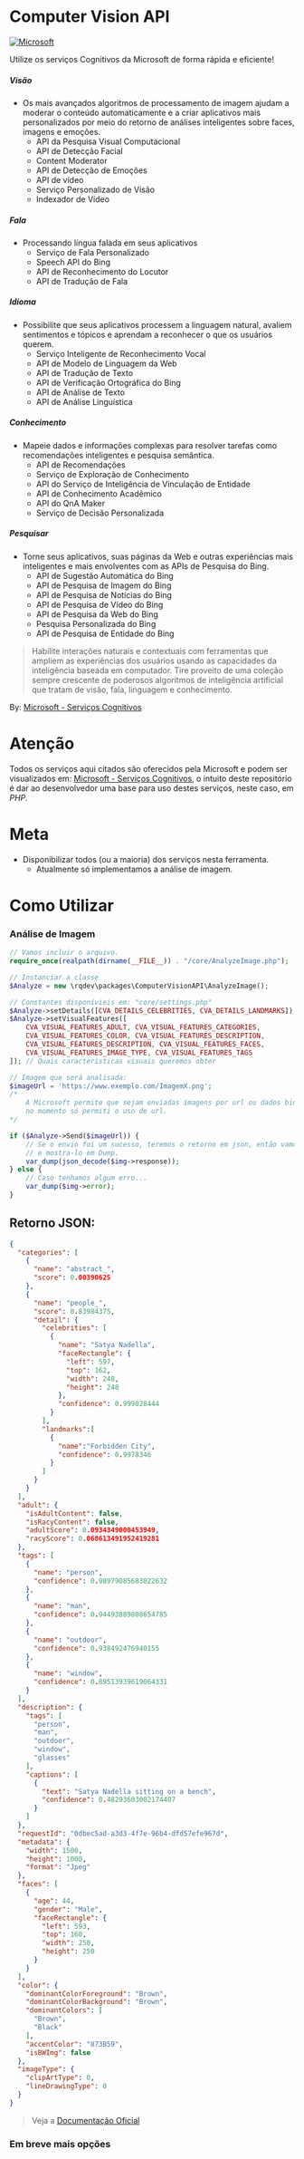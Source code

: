 # Computer Vision API
[![Microsoft](http://www.lonsys.co.uk/wp-content/uploads/2016/03/microsoft-logo-300x300.jpg)](https://www.microsoft.com/)

Utilize os serviços Cognitivos da Microsoft de forma rápida e eficiente!
##### Visão
* Os mais avançados algoritmos de processamento de imagem ajudam a moderar o conteúdo automaticamente e a criar aplicativos mais personalizados por meio do retorno de análises inteligentes sobre faces, imagens e emoções.
    - API da Pesquisa Visual Computacional
    - API de Detecção Facial
    - Content Moderator
    - API de Detecção de Emoções
    - API de vídeo
    - Serviço Personalizado de Visão
    - Indexador de Vídeo

##### Fala
* Processando língua falada em seus aplicativos
    - Serviço de Fala Personalizado
    - Speech API do Bing
    - API de Reconhecimento do Locutor
    - API de Tradução de Fala

##### Idioma
* Possibilite que seus aplicativos processem a linguagem natural, avaliem sentimentos e tópicos e aprendam a reconhecer o que os usuários querem.
    - Serviço Inteligente de Reconhecimento Vocal
    - API de Modelo de Linguagem da Web
    - API de Tradução de Texto
    - API de Verificação Ortográfica do Bing
    - API de Análise de Texto
    - API de Análise Linguística 

##### Conhecimento
* Mapeie dados e informações complexas para resolver tarefas como recomendações inteligentes e pesquisa semântica.
    - API de Recomendações
    - Serviço de Exploração de Conhecimento
    - API do Serviço de Inteligência de Vinculação de Entidade
    - API de Conhecimento Acadêmico
    - API do QnA Maker
    - Serviço de Decisão Personalizada 

##### Pesquisar
* Torne seus aplicativos, suas páginas da Web e outras experiências mais inteligentes e mais envolventes com as APIs de Pesquisa do Bing.
    - API de Sugestão Automática do Bing
    - API de Pesquisa de Imagem do Bing
    - API de Pesquisa de Notícias do Bing
    - API de Pesquisa de Vídeo do Bing
    - API de Pesquisa da Web do Bing
    - Pesquisa Personalizada do Bing 
    - API de Pesquisa de Entidade do Bing

> Habilite interações naturais e contextuais com ferramentas que 
> ampliem as experiências dos usuários usando as capacidades da 
> inteligência baseada em computador. Tire proveito de uma coleção 
> sempre crescente de poderosos algoritmos de inteligência artificial 
> que tratam de visão, fala, linguagem e conhecimento.

By: [Microsoft - Serviços Cognitivos](https://azure.microsoft.com/pt-br/services/cognitive-services/) 

# Atenção
Todos os serviços aqui citados são oferecidos pela Microsoft e podem ser visualizados em:
[Microsoft - Serviços Cognitivos](https://azure.microsoft.com/pt-br/services/cognitive-services/), o intuito deste repositório é dar ao desenvolvedor uma base para uso destes serviços, neste caso, em *PHP*.


# Meta
- Disponibilizar todos (ou a maioria) dos serviços nesta ferramenta.
    - Atualmente só implementamos a análise de imagem.


# Como Utilizar
### Análise de Imagem
```php
// Vamos incluir o arquivo.
require_once(realpath(dirname(__FILE__)) . "/core/AnalyzeImage.php");

// Instanciar a classe
$Analyze = new \rqdev\packages\ComputerVisionAPI\AnalyzeImage();

// Constantes disponívieis em: "core/settings.php"
$Analyze->setDetails([CVA_DETAILS_CELEBRITIES, CVA_DETAILS_LANDMARKS]); // Quais detalhes vamos obter
$Analyze->setVisualFeatures([
    CVA_VISUAL_FEATURES_ADULT, CVA_VISUAL_FEATURES_CATEGORIES,
    CVA_VISUAL_FEATURES_COLOR, CVA_VISUAL_FEATURES_DESCRIPTION,
    CVA_VISUAL_FEATURES_DESCRIPTION, CVA_VISUAL_FEATURES_FACES,
    CVA_VISUAL_FEATURES_IMAGE_TYPE, CVA_VISUAL_FEATURES_TAGS
]); // Quais características visuais queremos obter

// Imagem que será analisada:
$imageUrl = 'https://www.exemplo.com/ImagemX.png';
/*
    A Microsoft permite que sejam enviadas imagens por url ou dados binários (octet,form-data), porém
    no momento só permiti o uso de url.
*/

if ($Analyze->Send($imageUrl)) {
    // Se o envio foi um sucesso, teremos o retorno em json, então vamos transforma-lo em array
    // e mostra-lo em Dump.
    var_dump(json_decode($img->response));
} else {
    // Caso tenhamos algum erro...
    var_dump($img->error);
}

```

## Retorno JSON:
```json
{
  "categories": [
    {
      "name": "abstract_",
      "score": 0.00390625
    },
    {
      "name": "people_",
      "score": 0.83984375,
      "detail": {
        "celebrities": [
          {
            "name": "Satya Nadella",
            "faceRectangle": {
              "left": 597,
              "top": 162,
              "width": 248,
              "height": 248
            },
            "confidence": 0.999028444
          }
        ],
        "landmarks":[
          {
            "name":"Forbidden City",
            "confidence": 0.9978346
          }
        ]
      }
    }
  ],
  "adult": {
    "isAdultContent": false,
    "isRacyContent": false,
    "adultScore": 0.0934349000453949,
    "racyScore": 0.068613491952419281
  },
  "tags": [
    {
      "name": "person",
      "confidence": 0.98979085683822632
    },
    {
      "name": "man",
      "confidence": 0.94493889808654785
    },
    {
      "name": "outdoor",
      "confidence": 0.938492476940155
    },
    {
      "name": "window",
      "confidence": 0.89513939619064331
    }
  ],
  "description": {
    "tags": [
      "person",
      "man",
      "outdoor",
      "window",
      "glasses"
    ],
    "captions": [
      {
        "text": "Satya Nadella sitting on a bench",
        "confidence": 0.48293603002174407
      }
    ]
  },
  "requestId": "0dbec5ad-a3d3-4f7e-96b4-dfd57efe967d",
  "metadata": {
    "width": 1500,
    "height": 1000,
    "format": "Jpeg"
  },
  "faces": [
    {
      "age": 44,
      "gender": "Male",
      "faceRectangle": {
        "left": 593,
        "top": 160,
        "width": 250,
        "height": 250
      }
    }
  ],
  "color": {
    "dominantColorForeground": "Brown",
    "dominantColorBackground": "Brown",
    "dominantColors": [
      "Brown",
      "Black"
    ],
    "accentColor": "873B59",
    "isBWImg": false
  },
  "imageType": {
    "clipArtType": 0,
    "lineDrawingType": 0
  }
}
```

>Veja a [Documentação Oficial](https://westus.dev.cognitive.microsoft.com/docs/services/56f91f2d778daf23d8ec6739/operations/56f91f2e778daf14a499e1fa)

### Em breve mais opções

